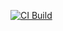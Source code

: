 [![CI Build](https://github.com/Jesper9108/testing-spring-boot-presentation/actions/workflows/ci.yml/badge.svg?branch=main)](https://github.com/Jesper9108/testing-spring-boot-presentation/actions/workflows/ci.yml)
